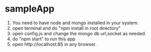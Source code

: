 # sampleApp
1) You need to have node and mongo installed in your system.
2) open terminal and do "npm install in root directory"
3) open config.js and change the mongo db url,socket as needed.
4) do "npm start" to run this app
5) open http://localhost:85 in any browser.